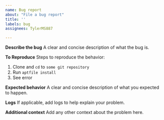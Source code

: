 ```yaml
---
name: Bug report
about: "File a bug report"
title: ''
labels: bug
assignees: TylerMS887

---
```


**Describe the bug**
A clear and concise description of what the bug is.

**To Reproduce**
Steps to reproduce the behavior:
1. Clone and `cd` to `some git repository`
2. Run `aptfile install`
3. See error

**Expected behavior**
A clear and concise description of what you expected to happen.

**Logs**
If applicable, add logs to help explain your problem.

**Additional context**
Add any other context about the problem here.
